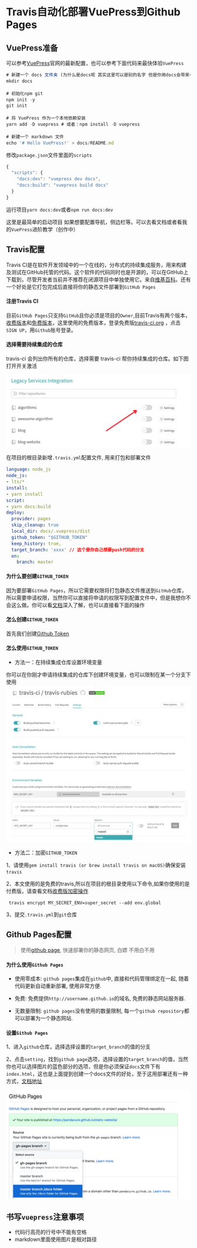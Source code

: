 # Travis自动化部署VuePress到Github Pages

## VuePress准备

可以参考[VuePress](https://vuepress.vuejs.org/zh/)官网的最新配置，也可以参考下面代码来最快体验`VuePress`
``` js {1,2}
# 新建一个 docs 文件夹 (为什么是docs呢 其实这里可以是别的名字 但是你用docs会带来一个好处后续会讲)
mkdir docs

# 初始化npm git
npm init -y
git init

# 将 VuePress 作为一个本地依赖安装
yarn add -D vuepress # 或者：npm install -D vuepress

# 新建一个 markdown 文件
echo '# Hello VuePress!' > docs/README.md
```

修改`package.json`文件里面的`scripts`

``` js
{
  "scripts": {
    "docs:dev": "vuepress dev docs",
    "docs:build": "vuepress build docs"
  }
}
```

运行项目`yarn docs:dev`或者`npm run docs:dev`

这里是最简单的启动项目 如果想要配置导航，侧边栏等。可以去看文档或者看我的`VuePress`进阶教学（创作中）

## Travis配置

Travis CI是在软件开发领域中的一个在线的，分布式的持续集成服务，用来构建及测试在GitHub托管的代码。这个软件的代码同时也是开源的，可以在GitHub上下载到，尽管开发者当前并不推荐在闭源项目中单独使用它。来自[维基百科](https://zh.wikipedia.org/wiki/Travis_CI)。还有一个好处是它打包完成后直接将你的静态文件部署到`GitHub Pages`

#### 注册Travis CI

目前`GitHub Pages`只支持`GitHub`且你必须是项目的`Owner`,目前Travis有两个版本，[收费版本](https://travis-ci.com/)和[免费版本](https://travis-ci.org/)，这里使用的免费版本，登录免费版[travis-ci.org](https://travis-ci.org/) ，点击`SIGN UP`，用`Github`账号登录。

#### 选择需要持续集成的仓库

travis-ci 会列出你所有的仓库，选择需要 travis-ci 帮你持续集成的仓库。如下图打开开关激活

![1](./public/travis/travis_repo.png)

在项目的根目录新增`.travis.yml`配置文件, 用来打包和部署文件
``` yml {12,14}
language: node_js
node_js:
- lts/*
install:
- yarn install
script:
- yarn docs:build
deploy:
  provider: pages
  skip_cleanup: true
  local_dir: docs/.vuepress/dist
  github_token: "$GITHUB_TOKEN"
  keep_history: true,
  target_branch: 'xxxx' // 这个是你自己想要push代码的分支
  on:
    branch: master
```
#### 为什么要创建`GITHUB_TOKEN`

因为要部署`GitHub Pages`，所以它需要权限将打包静态文件推送到`GitHub`仓库，所以需要申请权限，当然你可以直接将申请的权限写到配置文件中，但是我想你不会这么做。你可以看[文档](https://docs.travis-ci.com/user/deployment/pages/)深入了解，也可以直接看下面的操作

#### 怎么创建`GITHUB_TOKEN`

首先我们创建[Github Token](https://help.github.com/en/github/authenticating-to-github/creating-a-personal-access-token-for-the-command-line)

#### 怎么使用`GITHUB_TOKEN`

- 方法一：在持续集成仓库设置环境变量

你可以在你刚才申请持续集成的仓库下创建环境变量，也可以限制在某一个分支下使用
![如何创建全局变量](./public/travis/travis-apply-token.png)

- 方法二：加密`GITHUB_TOKEN`

1、请使用`gem install travis (or brew install travis on macOS)`确保安装`travis`

2、本文使用的是免费的travis,所以在项目的根目录使用以下命令,如果你使用的是付费版，请查看文档[收费版加密操作](https://docs.travis-ci.com/user/encryption-keys#usage)
```shell
 travis encrypt MY_SECRET_ENV=super_secret --add env.global
```
3、提交`.travis.yml`到`git`仓库

## Github Pages配置

> 使用[github page](https://pages.github.com/), 快速部署你的静态网页, 白嫖 不用白不用

#### 为什么使用`Github Pages`

- 使用零成本: `github pages`集成在`github`中, 直接和代码管理绑定在一起, 随着代码更新自动重新部署, 使用非常方便.

- 免费: 免费提供`http://username.github.io`的域名, 免费的静态网站服务器.

- 无数量限制: `github pages`没有使用的数量限制, 每一个`github repository`都可以部署为一个静态网站.

#### 设置`Github Pages`

1、进入`github`仓库，选择选择设置的`target_branch`的值的分支

2、点击`setting`，找到`github page`选项，选择设置的`target_branch`的值，当然你也可以选择图片的蓝色部分的选项，但是你必须保证`docs`文件下有`index.html`，这也是上面提到创建一个docs文件的好处，至于这用部署还有一种方式，[文档地址](https://vuepress.vuejs.org/zh/guide/deploy.html#github-pages)

![配置图片](./public/travis/travis-github-page.png)

## 书写`vuepress`注意事项

- 代码行高亮的行号中不能有空格
- markdown里面使用图片是相对路径
